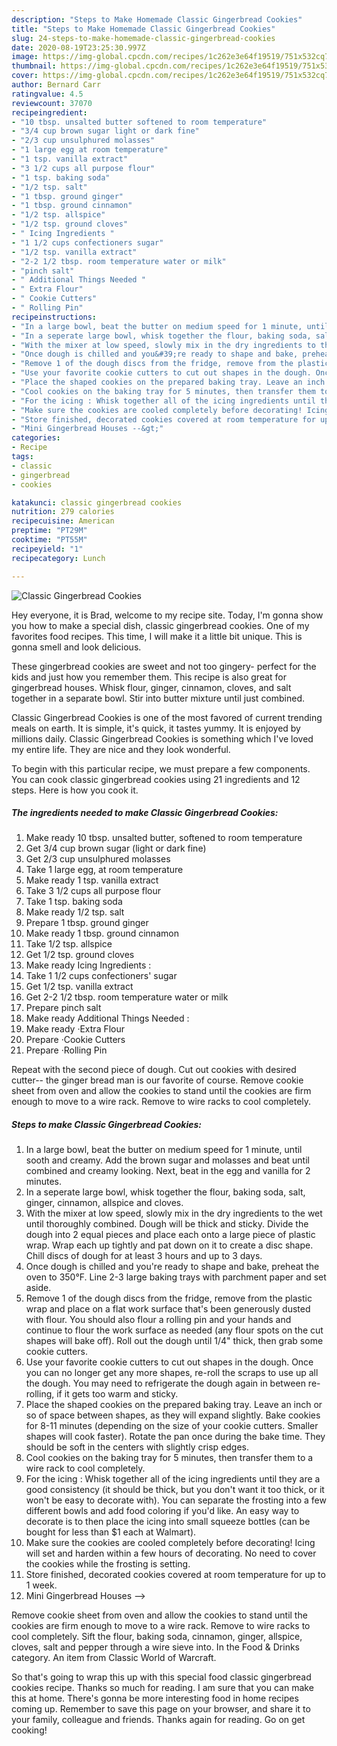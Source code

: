 ```yaml
---
description: "Steps to Make Homemade Classic Gingerbread Cookies"
title: "Steps to Make Homemade Classic Gingerbread Cookies"
slug: 24-steps-to-make-homemade-classic-gingerbread-cookies
date: 2020-08-19T23:25:30.997Z
image: https://img-global.cpcdn.com/recipes/1c262e3e64f19519/751x532cq70/classic-gingerbread-cookies-recipe-main-photo.jpg
thumbnail: https://img-global.cpcdn.com/recipes/1c262e3e64f19519/751x532cq70/classic-gingerbread-cookies-recipe-main-photo.jpg
cover: https://img-global.cpcdn.com/recipes/1c262e3e64f19519/751x532cq70/classic-gingerbread-cookies-recipe-main-photo.jpg
author: Bernard Carr
ratingvalue: 4.5
reviewcount: 37070
recipeingredient:
- "10 tbsp. unsalted butter softened to room temperature"
- "3/4 cup brown sugar light or dark fine"
- "2/3 cup unsulphured molasses"
- "1 large egg at room temperature"
- "1 tsp. vanilla extract"
- "3 1/2 cups all purpose flour"
- "1 tsp. baking soda"
- "1/2 tsp. salt"
- "1 tbsp. ground ginger"
- "1 tbsp. ground cinnamon"
- "1/2 tsp. allspice"
- "1/2 tsp. ground cloves"
- " Icing Ingredients "
- "1 1/2 cups confectioners sugar"
- "1/2 tsp. vanilla extract"
- "2-2 1/2 tbsp. room temperature water or milk"
- "pinch salt"
- " Additional Things Needed "
- " Extra Flour"
- " Cookie Cutters"
- " Rolling Pin"
recipeinstructions:
- "In a large bowl, beat the butter on medium speed for 1 minute, until sooth and creamy. Add the brown sugar and molasses and beat until combined and creamy looking. Next, beat in the egg and vanilla for 2 minutes."
- "In a seperate large bowl, whisk together the flour, baking soda, salt, ginger, cinnamon, allspice and cloves."
- "With the mixer at low speed, slowly mix in the dry ingredients to the wet until thoroughly combined. Dough will be thick and sticky. Divide the dough into 2 equal pieces and place each onto a large piece of plastic wrap. Wrap each up tightly and pat down on it to create a disc shape. Chill discs of dough for at least 3 hours and up to 3 days."
- "Once dough is chilled and you&#39;re ready to shape and bake, preheat the oven to 350°F. Line 2-3 large baking trays with parchment paper and set aside."
- "Remove 1 of the dough discs from the fridge, remove from the plastic wrap and place on a flat work surface that&#39;s been generously dusted with flour. You should also flour a rolling pin and your hands and continue to flour the work surface as needed (any flour spots on the cut shapes will bake off). Roll out the dough until 1/4&#34; thick, then grab some cookie cutters."
- "Use your favorite cookie cutters to cut out shapes in the dough. Once you can no longer get any more shapes, re-roll the scraps to use up all the dough. You may need to refrigerate the dough again in between re-rolling, if it gets too warm and sticky."
- "Place the shaped cookies on the prepared baking tray. Leave an inch or so of space between shapes, as they will expand slightly. Bake cookies for 8-11 minutes (depending on the size of your cookie cutters. Smaller shapes will cook faster). Rotate the pan once during the bake time. They should be soft in the centers with slightly crisp edges."
- "Cool cookies on the baking tray for 5 minutes, then transfer them to a wire rack to cool completely."
- "For the icing : Whisk together all of the icing ingredients until they are a good consistency (it should be thick, but you don&#39;t want it too thick, or it won&#39;t be easy to decorate with). You can separate the frosting into a few different bowls and add food coloring if you&#39;d like. An easy way to decorate is to then place the icing into small squeeze bottles (can be bought for less than $1 each at Walmart)."
- "Make sure the cookies are cooled completely before decorating! Icing will set and harden within a few hours of decorating. No need to cover the cookies while the frosting is setting."
- "Store finished, decorated cookies covered at room temperature for up to 1 week."
- "Mini Gingerbread Houses --&gt;"
categories:
- Recipe
tags:
- classic
- gingerbread
- cookies

katakunci: classic gingerbread cookies 
nutrition: 279 calories
recipecuisine: American
preptime: "PT29M"
cooktime: "PT55M"
recipeyield: "1"
recipecategory: Lunch

---
```



![Classic Gingerbread Cookies](https://img-global.cpcdn.com/recipes/1c262e3e64f19519/751x532cq70/classic-gingerbread-cookies-recipe-main-photo.jpg)

Hey everyone, it is Brad, welcome to my recipe site. Today, I'm gonna show you how to make a special dish, classic gingerbread cookies. One of my favorites food recipes. This time, I will make it a little bit unique. This is gonna smell and look delicious.

These gingerbread cookies are sweet and not too gingery- perfect for the kids and just how you remember them. This recipe is also great for gingerbread houses. Whisk flour, ginger, cinnamon, cloves, and salt together in a separate bowl. Stir into butter mixture until just combined.

Classic Gingerbread Cookies is one of the most favored of current trending meals on earth. It is simple, it's quick, it tastes yummy. It is enjoyed by millions daily. Classic Gingerbread Cookies is something which I've loved my entire life. They are nice and they look wonderful.


To begin with this particular recipe, we must prepare a few components. You can cook classic gingerbread cookies using 21 ingredients and 12 steps. Here is how you cook it.

<!--inarticleads1-->

##### The ingredients needed to make Classic Gingerbread Cookies:

1. Make ready 10 tbsp. unsalted butter, softened to room temperature
1. Get 3/4 cup brown sugar (light or dark fine)
1. Get 2/3 cup unsulphured molasses
1. Take 1 large egg, at room temperature
1. Make ready 1 tsp. vanilla extract
1. Take 3 1/2 cups all purpose flour
1. Take 1 tsp. baking soda
1. Make ready 1/2 tsp. salt
1. Prepare 1 tbsp. ground ginger
1. Make ready 1 tbsp. ground cinnamon
1. Take 1/2 tsp. allspice
1. Get 1/2 tsp. ground cloves
1. Make ready  Icing Ingredients :
1. Take 1 1/2 cups confectioners&#39; sugar
1. Get 1/2 tsp. vanilla extract
1. Get 2-2 1/2 tbsp. room temperature water or milk
1. Prepare pinch salt
1. Make ready  Additional Things Needed :
1. Make ready  ·Extra Flour
1. Prepare  ·Cookie Cutters
1. Prepare  ·Rolling Pin


Repeat with the second piece of dough. Cut out cookies with desired cutter-- the ginger bread man is our favorite of course. Remove cookie sheet from oven and allow the cookies to stand until the cookies are firm enough to move to a wire rack. Remove to wire racks to cool completely. 

<!--inarticleads2-->

##### Steps to make Classic Gingerbread Cookies:

1. In a large bowl, beat the butter on medium speed for 1 minute, until sooth and creamy. Add the brown sugar and molasses and beat until combined and creamy looking. Next, beat in the egg and vanilla for 2 minutes.
1. In a seperate large bowl, whisk together the flour, baking soda, salt, ginger, cinnamon, allspice and cloves.
1. With the mixer at low speed, slowly mix in the dry ingredients to the wet until thoroughly combined. Dough will be thick and sticky. Divide the dough into 2 equal pieces and place each onto a large piece of plastic wrap. Wrap each up tightly and pat down on it to create a disc shape. Chill discs of dough for at least 3 hours and up to 3 days.
1. Once dough is chilled and you&#39;re ready to shape and bake, preheat the oven to 350°F. Line 2-3 large baking trays with parchment paper and set aside.
1. Remove 1 of the dough discs from the fridge, remove from the plastic wrap and place on a flat work surface that&#39;s been generously dusted with flour. You should also flour a rolling pin and your hands and continue to flour the work surface as needed (any flour spots on the cut shapes will bake off). Roll out the dough until 1/4&#34; thick, then grab some cookie cutters.
1. Use your favorite cookie cutters to cut out shapes in the dough. Once you can no longer get any more shapes, re-roll the scraps to use up all the dough. You may need to refrigerate the dough again in between re-rolling, if it gets too warm and sticky.
1. Place the shaped cookies on the prepared baking tray. Leave an inch or so of space between shapes, as they will expand slightly. Bake cookies for 8-11 minutes (depending on the size of your cookie cutters. Smaller shapes will cook faster). Rotate the pan once during the bake time. They should be soft in the centers with slightly crisp edges.
1. Cool cookies on the baking tray for 5 minutes, then transfer them to a wire rack to cool completely.
1. For the icing : Whisk together all of the icing ingredients until they are a good consistency (it should be thick, but you don&#39;t want it too thick, or it won&#39;t be easy to decorate with). You can separate the frosting into a few different bowls and add food coloring if you&#39;d like. An easy way to decorate is to then place the icing into small squeeze bottles (can be bought for less than $1 each at Walmart).
1. Make sure the cookies are cooled completely before decorating! Icing will set and harden within a few hours of decorating. No need to cover the cookies while the frosting is setting.
1. Store finished, decorated cookies covered at room temperature for up to 1 week.
1. Mini Gingerbread Houses --&gt;


Remove cookie sheet from oven and allow the cookies to stand until the cookies are firm enough to move to a wire rack. Remove to wire racks to cool completely. Sift the flour, baking soda, cinnamon, ginger, allspice, cloves, salt and pepper through a wire sieve into. In the Food &amp; Drinks category. An item from Classic World of Warcraft. 

So that's going to wrap this up with this special food classic gingerbread cookies recipe. Thanks so much for reading. I am sure that you can make this at home. There's gonna be more interesting food in home recipes coming up. Remember to save this page on your browser, and share it to your family, colleague and friends. Thanks again for reading. Go on get cooking!
